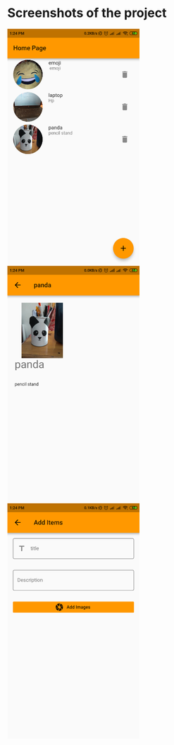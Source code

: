 <!DOCTYPE html>
<head>
<body>

</body>
<div>
<h1>Screenshots of the project</h1>
<img src="screenshots/listview.png" width="300px"/>
<img src="screenshots/detailview.png" width="300px"/>
<img src="screenshots/add.png" width="300px"/>


</head>

